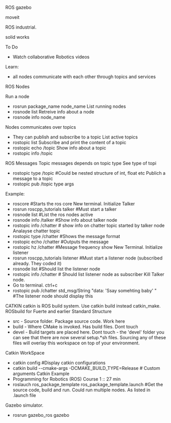 ROS gazebo

moveit

ROS industrial. 

solid works


To Do
- Watch collaborative Robotics videos

Learn:

- all nodes communicate with each other through topics and services


ROS Nodes

Run a node 
- rosrun package_name node_name
List running nodes
- rosnode list
Retreive info about a node
- rosnode info node_name

Nodes communicates over topics
- They can publish and subscribe to a topic
List active topics
- rostopic list
Subscribe and print the content of a topic
- rostopic echo  /topic
Show info about a topic
- rostopic info /topic

ROS Messages
Topic messages depends on topic type
See type of topi
- rostopic type /topic  #Could be nested structure of int, float etc
Publich a message to a topic
- rostopic pub /topic type args

Example:
- roscore #Starts the ros core
New terminal. Initialize Talker
- rosrun roscpp_tutorials talker #Must start a talker 
- rosnode list #List the ros nodes active
- rosnode info /talker #Show info about talker node
- rostopic info /chatter # show info on chatter topic started by talker node
Analayse chatter topic
- rostopic type /chatter #Shows the message format
- rostopic echo /chatter #Outputs the message
- rostopic hz /chatter #Message frequency show
New Terminal. Initialize listener
- rosrun roscpp_tutorials listener #Must start a listener node (subscribed already. They coded it)
- rosnode list #Should list the listener node
- rostopic info /chatter # Should list listener node as subscriber
Kill Talker node.
- Go to terminal. ctrl+c
- rostopic pub /chatter std_msg/String 
	"data: 'Ssay somehting baby' "  #The listener node should display this

CATKIN
catkin is ROS build system. Use catkin build instead catkin_make. ROSbuild for Fuerte and earlier
Standard Structure
- src - Source folder. Package source code. Work here
- build - Where CMake is invoked. Has build files. Dont touch
- devel - Build targets are placed here. Dont touch
		- the 'devel' folder you can see that there are now several setup.*sh files. Sourcing any of these files will overlay this workspace on top of your environment.
		
Catkin WorkSpace
- catkin config  #Display catkin configurations
- catkin build --cmake-args -DCMAKE_BUILD_TYPE=Release # Custom arguments
Catkin Example
- Programming for Robotics (ROS) Course 1 :: 27 min
- roslauch ros_package_template ros_package_template.launch #Get the source code, build and run. Could run multiple nodes. As listed in .launch file

Gazebo simulator.
- rosrun gazebo_ros gazebo